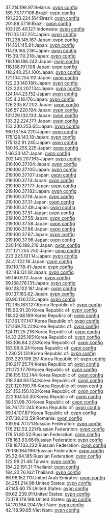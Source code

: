 37.214.198.97:Belarus: [ovpn config](vpn/37_214_198_97.ovpn)  
189.73.177.108:Brazil: [ovpn config](vpn/189_73_177_108.ovpn)  
191.223.224.164:Brazil: [ovpn config](vpn/191_223_224_164.ovpn)  
201.88.57.19:Brazil: [ovpn config](vpn/201_88_57_19.ovpn)  
103.125.40.127:Indonesia: [ovpn config](vpn/103_125_40_127.ovpn)  
111.105.137.251:Japan: [ovpn config](vpn/111_105_137_251.ovpn)  
111.238.145.167:Japan: [ovpn config](vpn/111_238_145_167.ovpn)  
114.161.145.91:Japan: [ovpn config](vpn/114_161_145_91.ovpn)  
114.19.166.236:Japan: [ovpn config](vpn/114_19_166_236.ovpn)  
115.39.110.218:Japan: [ovpn config](vpn/115_39_110_218.ovpn)  
118.106.186.242:Japan: [ovpn config](vpn/118_106_186_242.ovpn)  
118.158.191.108:Japan: [ovpn config](vpn/118_158_191_108.ovpn)  
118.240.254.100:Japan: [ovpn config](vpn/118_240_254_100.ovpn)  
121.104.255.112:Japan: [ovpn config](vpn/121_104_255_112.ovpn)  
122.23.140.180:Japan: [ovpn config](vpn/122_23_140_180.ovpn)  
123.223.207.134:Japan: [ovpn config](vpn/123_223_207_134.ovpn)  
124.144.23.152:Japan: [ovpn config](vpn/124_144_23_152.ovpn)  
125.4.218.176:Japan: [ovpn config](vpn/125_4_218_176.ovpn)  
126.235.87.202:Japan: [ovpn config](vpn/126_235_87_202.ovpn)  
126.57.220.194:Japan: [ovpn config](vpn/126_57_220_194.ovpn)  
131.129.133.133:Japan: [ovpn config](vpn/131_129_133_133.ovpn)  
133.32.224.177:Japan: [ovpn config](vpn/133_32_224_177.ovpn)  
153.230.253.65:Japan: [ovpn config](vpn/153_230_253_65.ovpn)  
160.13.154.220:Japan: [ovpn config](vpn/160_13_154_220.ovpn)  
175.129.143.18:Japan: [ovpn config](vpn/175_129_143_18.ovpn)  
175.132.91.245:Japan: [ovpn config](vpn/175_132_91_245.ovpn)  
180.16.255.225:Japan: [ovpn config](vpn/180_16_255_225.ovpn)  
1.66.33.147:Japan: [ovpn config](vpn/1_66_33_147.ovpn)  
202.143.207.163:Japan: [ovpn config](vpn/202_143_207_163.ovpn)  
219.100.37.104:Japan: [ovpn config](vpn/219_100_37_104.ovpn)  
219.100.37.105:Japan: [ovpn config](vpn/219_100_37_105.ovpn)  
219.100.37.107:Japan: [ovpn config](vpn/219_100_37_107.ovpn)  
219.100.37.13:Japan: [ovpn config](vpn/219_100_37_13.ovpn)  
219.100.37.177:Japan: [ovpn config](vpn/219_100_37_177.ovpn)  
219.100.37.182:Japan: [ovpn config](vpn/219_100_37_182.ovpn)  
219.100.37.19:Japan: [ovpn config](vpn/219_100_37_19.ovpn)  
219.100.37.31:Japan: [ovpn config](vpn/219_100_37_31.ovpn)  
219.100.37.49:Japan: [ovpn config](vpn/219_100_37_49.ovpn)  
219.100.37.51:Japan: [ovpn config](vpn/219_100_37_51.ovpn)  
219.100.37.55:Japan: [ovpn config](vpn/219_100_37_55.ovpn)  
219.100.37.58:Japan: [ovpn config](vpn/219_100_37_58.ovpn)  
219.100.37.86:Japan: [ovpn config](vpn/219_100_37_86.ovpn)  
219.100.37.87:Japan: [ovpn config](vpn/219_100_37_87.ovpn)  
219.100.37.96:Japan: [ovpn config](vpn/219_100_37_96.ovpn)  
220.146.188.216:Japan: [ovpn config](vpn/220_146_188_216.ovpn)  
221.121.255.250:Japan: [ovpn config](vpn/221_121_255_250.ovpn)  
223.223.101.14:Japan: [ovpn config](vpn/223_223_101_14.ovpn)  
24.41.122.16:Japan: [ovpn config](vpn/24_41_122_16.ovpn)  
39.110.119.41:Japan: [ovpn config](vpn/39_110_119_41.ovpn)  
42.148.131.18:Japan: [ovpn config](vpn/42_148_131_18.ovpn)  
59.140.6.12:Japan: [ovpn config](vpn/59_140_6_12.ovpn)  
59.168.176.131:Japan: [ovpn config](vpn/59_168_176_131.ovpn)  
60.128.102.181:Japan: [ovpn config](vpn/60_128_102_181.ovpn)  
60.137.183.62:Japan: [ovpn config](vpn/60_137_183_62.ovpn)  
60.90.126.123:Japan: [ovpn config](vpn/60_90_126_123.ovpn)  
112.165.183.127:Korea Republic of: [ovpn config](vpn/112_165_183_127.ovpn)  
115.90.91.30:Korea Republic of: [ovpn config](vpn/115_90_91_30.ovpn)  
118.32.68.199:Korea Republic of: [ovpn config](vpn/118_32_68_199.ovpn)  
121.161.117.147:Korea Republic of: [ovpn config](vpn/121_161_117_147.ovpn)  
121.169.74.22:Korea Republic of: [ovpn config](vpn/121_169_74_22.ovpn)  
124.111.25.216:Korea Republic of: [ovpn config](vpn/124_111_25_216.ovpn)  
14.33.225.165:Korea Republic of: [ovpn config](vpn/14_33_225_165.ovpn)  
183.106.84.223:Korea Republic of: [ovpn config](vpn/183_106_84_223.ovpn)  
183.99.8.24:Korea Republic of: [ovpn config](vpn/183_99_8_24.ovpn)  
1.230.51.131:Korea Republic of: [ovpn config](vpn/1_230_51_131.ovpn)  
203.229.106.251:Korea Republic of: [ovpn config](vpn/203_229_106_251.ovpn)  
210.217.25.74:Korea Republic of: [ovpn config](vpn/210_217_25_74.ovpn)  
211.172.17.79:Korea Republic of: [ovpn config](vpn/211_172_17_79.ovpn)  
218.155.132.144:Korea Republic of: [ovpn config](vpn/218_155_132_144.ovpn)  
219.248.93.154:Korea Republic of: [ovpn config](vpn/219_248_93_154.ovpn)  
220.120.190.76:Korea Republic of: [ovpn config](vpn/220_120_190_76.ovpn)  
221.153.150.103:Korea Republic of: [ovpn config](vpn/221_153_150_103.ovpn)  
222.104.50.30:Korea Republic of: [ovpn config](vpn/222_104_50_30.ovpn)  
58.151.98.70:Korea Republic of: [ovpn config](vpn/58_151_98_70.ovpn)  
58.76.172.245:Korea Republic of: [ovpn config](vpn/58_76_172_245.ovpn)  
59.14.107.87:Korea Republic of: [ovpn config](vpn/59_14_107_87.ovpn)  
217.138.212.59:Romania: [ovpn config](vpn/217_138_212_59.ovpn)  
109.94.70.171:Russian Federation: [ovpn config](vpn/109_94_70_171.ovpn)  
176.212.53.221:Russian Federation: [ovpn config](vpn/176_212_53_221.ovpn)  
176.51.80.52:Russian Federation: [ovpn config](vpn/176_51_80_52.ovpn)  
178.163.93.66:Russian Federation: [ovpn config](vpn/178_163_93_66.ovpn)  
178.187.133.222:Russian Federation: [ovpn config](vpn/178_187_133_222.ovpn)  
79.136.164.196:Russian Federation: [ovpn config](vpn/79_136_164_196.ovpn)  
95.32.64.185:Russian Federation: [ovpn config](vpn/95_32_64_185.ovpn)  
122.99.21.46:Taiwan: [ovpn config](vpn/122_99_21_46.ovpn)  
184.22.191.31:Thailand: [ovpn config](vpn/184_22_191_31.ovpn)  
184.22.76.162:Thailand: [ovpn config](vpn/184_22_76_162.ovpn)  
86.98.152.111:United Arab Emirates: [ovpn config](vpn/86_98_152_111.ovpn)  
24.251.214.96:United States: [ovpn config](vpn/24_251_214_96.ovpn)  
47.145.60.75:United States: [ovpn config](vpn/47_145_60_75.ovpn)  
69.62.239.91:United States: [ovpn config](vpn/69_62_239_91.ovpn)  
73.178.179.198:United States: [ovpn config](vpn/73_178_179_198.ovpn)  
14.170.164.204:Viet Nam: [ovpn config](vpn/14_170_164_204.ovpn)  
42.118.99.85:Viet Nam: [ovpn config](vpn/42_118_99_85.ovpn)  
